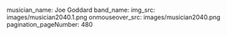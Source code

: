 musician_name: Joe Goddard
band_name: 
img_src: images/musician2040.1.png
onmouseover_src: images/musician2040.png
pagination_pageNumber: 480